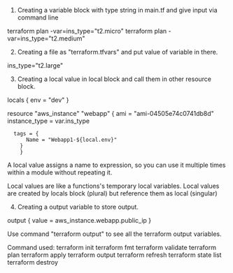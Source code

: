 1) Creating a variable block with type string in main.tf and give input via command line 


terraform plan -var=ins_type="t2.micro"
terraform plan -var=ins_type="t2.medium"

2) Creating a file as "terraform.tfvars" and put value of variable in there. 

ins_type="t2.large"

3) Creating a local value in local block and call them in other resource block.

locals {
	env = "dev"
	}

resource "aws_instance" "webapp" {
  ami           = "ami-04505e74c0741db8d"
    instance_type = var.ins_type

      tags = {
          Name = "Webapp1-${local.env}"
	    }
	    }

A local value assigns a name to expression, so you can use it multiple times within a module without repeating it. 

Local values are like a functions's temporary local variables. Local values are created by locals block (plural) but reference them as local (singular) 

4) Creating a output variable to store output. 

output <somename> {
	value = aws_instance.webapp.public_ip
	}

Use command "terraform output" to see all the terraform output variables.

Command used:
terraform init
terraform fmt
terraform validate
terraform plan
terraform apply
terraform output
terraform refresh
terraform state list
terraform destroy

